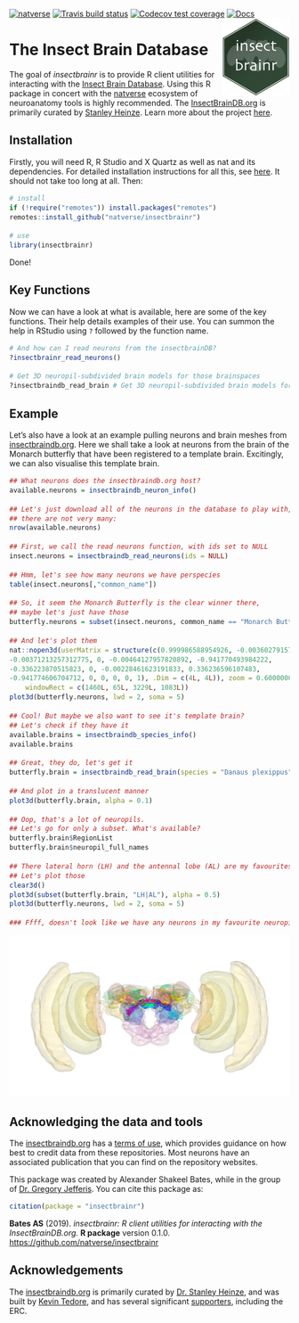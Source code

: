 <!-- README.md is generated from README.Rmd. Please edit that file -->
[![natverse](https://img.shields.io/badge/natverse-Part%20of%20the%20natverse-a241b6)](https://natverse.github.io)
[![Travis build
status](https://travis-ci.org/natverse/insectbrainr.svg?branch=master)](https://travis-ci.org/natverse/insectbrainr)
[![Codecov test
coverage](https://codecov.io/gh/natverse/insectbrainr/branch/master/graph/badge.svg)](https://codecov.io/gh/natverse/insectbrainr?branch=master)
[![Docs](https://img.shields.io/badge/docs-100%25-brightgreen.svg)](http://jefferislab.github.io/insectbrainr/reference/)
<img src="man/figures/logo.svg" align="right" height="139" />

The Insect Brain Database
=========================

The goal of *insectbrainr* is to provide R client utilities for
interacting with the [Insect Brain
Database](https://insectbraindb.org/app/). Using this R package in
concert with the [natverse](https://github.com/natverse/natverse)
ecosystem of neuroanatomy tools is highly recommended. The
[InsectBrainDB.org](https://insectbraindb.org/app/) is primarily curated
by [Stanley Heinze](https://www.biology.lu.se/stanley-heinze). Learn
more about the project [here](https://insectbraindb.org/app/about).

Installation
------------

Firstly, you will need R, R Studio and X Quartz as well as nat and its
dependencies. For detailed installation instructions for all this, see
[here](https://jefferis.github.io/nat/articles/Installation.html). It
should not take too long at all. Then:

``` r
# install
if (!require("remotes")) install.packages("remotes")
remotes::install_github("natverse/insectbrainr")

# use 
library(insectbrainr)
```

Done!

Key Functions
-------------

Now we can have a look at what is available, here are some of the key
functions. Their help details examples of their use. You can summon the
help in RStudio using `?` followed by the function name.

``` r
# And how can I read neurons from the insectbrainDB?
?insectbrainr_read_neurons()

# Get 3D neuropil-subdivided brain models for those brainspaces
?insectbraindb_read_brain # Get 3D neuropil-subdivided brain models for those brainspaces
```

Example
-------

Let’s also have a look at an example pulling neurons and brain meshes
from [insectbraindb.org](https://insectbraindb.org/app/). Here we shall
take a look at neurons from the brain of the Monarch butterfly that have
been registered to a template brain. Excitingly, we can also visualise
this template brain.

``` r
## What neurons does the insectbraindb.org host?
available.neurons = insectbraindb_neuron_info()

## Let's just download all of the neurons in the database to play with,
## there are not very many:
nrow(available.neurons)

## First, we call the read neurons function, with ids set to NULL
insect.neurons = insectbraindb_read_neurons(ids = NULL)

## Hmm, let's see how many neurons we have perspecies
table(insect.neurons[,"common_name"])

## So, it seem the Monarch Butterfly is the clear winner there, 
## maybe let's just have those
butterfly.neurons = subset(insect.neurons, common_name == "Monarch Butterfly")

## And let's plot them
nat::nopen3d(userMatrix = structure(c(0.999986588954926, -0.00360279157757759, 
-0.00371213257312775, 0, -0.00464127957820892, -0.941770493984222, 
-0.336223870515823, 0, -0.00228461623191833, 0.336236596107483, 
-0.941774606704712, 0, 0, 0, 0, 1), .Dim = c(4L, 4L)), zoom = 0.600000023841858, 
    windowRect = c(1460L, 65L, 3229L, 1083L))
plot3d(butterfly.neurons, lwd = 2, soma = 5)

## Cool! But maybe we also want to see it's template brain? 
## Let's check if they have it
available.brains = insectbraindb_species_info()
available.brains

## Great, they do, let's get it
butterfly.brain = insectbraindb_read_brain(species = "Danaus plexippus")

## And plot in a translucent manner
plot3d(butterfly.brain, alpha = 0.1)

## Oop, that's a lot of neuropils. 
## Let's go for only a subset. What's available?
butterfly.brain$RegionList
butterfly.brain$neuropil_full_names

## There lateral horn (LH) and the antennal lobe (AL) are my favourites.
## Let's plot those
clear3d()
plot3d(subset(butterfly.brain, "LH|AL"), alpha = 0.5)
plot3d(butterfly.neurons, lwd = 2, soma = 5)

### Ffff, doesn't look like we have any neurons in my favourite neuropils :(
```

![butterfly\_brain\_neurons](https://raw.githubusercontent.com/natverse/insectbrainr/master/inst/images/butterfly_brain_neurons.png)

Acknowledging the data and tools
--------------------------------

The [insectbraindb.org](https://insectbraindb.org/) has a [terms of
use](https://insectbraindb.org/app/terms), which provides guidance on
how best to credit data from these repositories. Most neurons have an
associated publication that you can find on the repository websites.

This package was created by Alexander Shakeel Bates, while in the group
of [Dr. Gregory
Jefferis](https://en.wikipedia.org/wiki/Gregory_Jefferis). You can cite
this package as:

``` r
citation(package = "insectbrainr")
```

**Bates AS** (2019). *insectbrainr: R client utilities for interacting
with the InsectBrainDB.org.* **R package** version 0.1.0.
<a href="https://github.com/natverse/insectbrainr" class="uri">https://github.com/natverse/insectbrainr</a>

Acknowledgements
----------------

The [insectbraindb.org](https://insectbraindb.org/app/) is primarily
curated by [Dr. Stanley
Heinze](https://www.biology.lu.se/stanley-heinze), and was built by
[Kevin Tedore](https://tedore.com/), and has several significant
[supporters](https://insectbraindb.org/app/), including the ERC.
